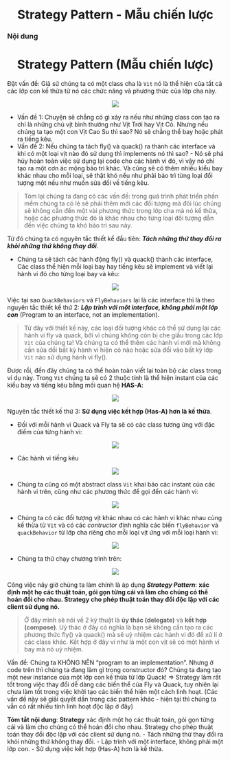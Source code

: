 
<h1 align="center">Strategy Pattern - Mẫu chiến lược</h1>

### Nội dung
<h1 align="center">Strategy Pattern (Mẫu chiến lược)</h1>

Đặt vấn đề: Giả sử chúng ta có một class cha là `Vit` nó là thể hiện của tất cả các lớp con kế thừa từ nó các chức năng và phương thức của lớp cha này.
<div align="center"><img  src="https://i.imgur.com/B9NMu8p.png"/></div>

- Vấn đề 1: Chuyện sẽ chẳng có gì xảy ra nếu như những class con tạo ra chỉ là những chú vịt bình thường như Vịt Trời hay Vịt Cỏ. Nhưng nếu chúng ta tạo một con Vịt Cao Su thì sao? Nó sẽ chẳng thể bay hoặc phát ra tiếng kêu.
- Vấn đề 2: Nếu chúng ta tách fly() và quack() ra thành các interface và khi có một loại vịt nào đó sử dụng thì implements nó thì sao? -  Nó sẽ phá hủy hoàn toàn việc sử dụng lại code cho các hành vi đó, vì vậy nó chỉ tạo ra một cơn ác mộng bảo trì khác. Và cũng sẽ có thêm nhiều kiểu bay khác nhau cho mỗi loại, sẽ thật khó nếu như phải bảo trì từng loại đối tượng một nếu như muốn sửa đổi về tiếng kêu.
> Tóm lại chúng ta đang có các vấn đề: trong quá trình phát triển phần mềm chúng ta có lẻ sẽ phải thêm mới các đối tượng mà đôi lúc chúng sẽ không cần đến một vài phương thức trong lớp cha mà nó kế thừa, hoặc các phương thức đó là khác nhau cho từng loại đối tượng dẫn đến việc chúng ta khó bảo trì sau này.

Từ đó chúng ta có nguyên tắc thiết kế đầu tiên: ***Tách những thứ thay đổi ra khỏi những thứ không thay đổi***. 

- Chúng ta sẽ tách các hành động fly() và quack() thành các interface, Các class thể hiện mỗi loại bay hay tiếng kêu sẽ implement và viết lại hành vi đó cho từng loại bay và kêu:

<div align="center"><img  src="https://i.imgur.com/XyF3hFU.png"/></div>

Việc tại sao `QuackBehaviors` và `FlyBehaviors` lại là các interface thì là theo nguyên tắc thiết kế thứ 2: ***Lập trình với một interface, không phải một lớp con*** (Program to an interface, not an implementation).
> Từ đây với thiết kế này, các loại đối tượng khác có thể sử dụng lại các hành vi fly và quack, bởi vì chúng không còn bị che giấu trong các lớp `Vit` của chúng ta! Và chúng ta có thể thêm các hành vi mới mà không cần sửa đổi bất kỳ hành vi hiện có nào hoặc sửa đổi vào bất kỳ lớp `Vit` nào sử dụng hành vi fly().

Được rồi, đến đây chúng ta có thể hoàn toàn viết lại toàn bộ các class trong ví dụ này. Trong `Vit` chúng ta sẽ có 2 thuộc tính là thể hiện instant của các kiểu bay và tiếng kêu bằng mối quan hệ **HAS-A**: 
<div align="center"><img  src="https://i.imgur.com/paRdS41.png"/></div>

Nguyên tắc thiết kế thứ 3: **Sử dụng việc kết hợp (Has-A) hơn là kế thừa**.

- Đối với mỗi hành vi Quack và Fly ta sẽ có các class tương ứng với đặc điểm của từng hành vi:
<div align="center"><img  src="https://i.imgur.com/Ug0BLrr.png"/></div>

- Các hành vi tiếng kêu
<div align="center"><img  src="https://i.imgur.com/vC11olW.png"/></div>

- Chúng ta cũng có một abstract class `Vit` khai báo các instant của các hành vi trên, cũng như các phương thức để gọi đến các hành vi:

<div align="center"><img  src="https://i.imgur.com/VvXYLB4.png"/></div>

- Chúng ta có các đối tượng vịt khác nhau có các hành vi khác nhau cùng kế thừa từ `Vit` và có các *contructor*  định nghĩa các biến `flyBehavior` và  `quackBehavior` từ lớp cha riêng cho mỗi loại vịt ứng với mỗi loại hành vi:

<div align="center"><img  src="https://i.imgur.com/t7oWUhx.png"/></div>

- Chúng ta thử chạy chương trình trên:
<div align="center"><img  src="https://i.imgur.com/QvYK6Ux.png"/></div>

Công việc nãy giờ chúng ta làm chính là áp dụng ***Strategy Pattern***:  **xác định một họ các thuật toán, gói gọn từng cái và làm cho chúng có thể hoán đổi cho nhau. Strategy cho phép thuật toán thay đổi độc lập với các client sử dụng nó.**

> Ở đây mình sẽ nói về 2 ký thuật là **ủy thác (delegate)** và **kết hợp (compose)**. Uỷ thác ở đây có nghĩa là bạn sẽ không cần tạo ra các phương thức fly() và quack() mà sẽ uỷ nhiệm các hành vi đó để xử lí ở các class khác. Kết hợp ở đây ví như là một con vịt sẽ có một hành vi bay mà nó uỷ nhiệm. 

Vấn đề: Chúng ta KHÔNG NÊN “program to an implementation”. Nhưng ở code trên thì chúng ta đang làm gì trong constructor đó? Chúng ta đang tạo một new instance của một lớp con kế thừa từ lớp Quack! => Strategy làm rất tốt trong việc thay đổi dễ dàng các biến thể của Fly và Quack, tuy nhiên lại chưa làm tốt trong việc khởi tạo các biến thể hiện một cách linh hoạt. (Các vấn đề này sẽ giải quyết dần trong các pattern khác - hiện tại thì chúng ta vẫn có rất nhiều tính linh hoạt độc lập ở đây)


**Tóm tắt nội dung**:
**Strategy** xác định một họ các thuật toán, gói gọn từng cái và làm cho chúng có thể hoán đổi cho nhau. Strategy cho phép thuật toán thay đổi độc lập với các client sử dụng nó.
	- Tách những thứ thay đổi ra khỏi những thứ không thay đổi.
	- Lập trình với một interface, không phải một lớp con.
	- Sử dụng việc kết hợp (Has-A) hơn là kế thừa.
